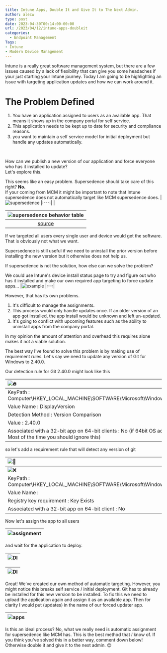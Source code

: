 ```yaml
---
title: Intune Apps, Double It and Give It to The Next Admin.
author: alecw 
type: post
date: 2023-04-30T00:14:00-00:00
url: /2023/04/12/intune-apps-doubleit
categories:
  - Endpoint Management 
Tags:
- Intune
- Modern Device Management
---
```


Intune is a really great software management system, but there are a few issues caused by a lack of flexibility that can give you some headaches if your just starting your Intune journey. 
Today I am going to be highlighting an issue with targeting application updates and how we can work around it.


# The Problem Defined

1. You have an application assigned to users as an available app. That means it shows up in the company portal for self service.
2. This application needs to be kept up to date for security and compliance reasons.
3. you want to maintain a self service model for initial deployment but handle any updates automatically.

&nbsp;  

How can we publish a new version of our application and force everyone who has it installed to update?  
Let's explore this.

This seems like an easy problem. Supersedence should take care of this right?  **No.**  
If your coming from MCM it might be important to note that Intune supersedence does not automatically target like MCM supersedence does.
|![supersedence](supersedence.png)
|:---:|
|&nbsp;

|![supersedence behavior table](SupersedenceBehaviorTable.png)
|:--:|
|[source](https://learn.microsoft.com/en-us/mem/intune/apps/apps-win32-supersedence)

If we targeted all users every single user and device would get the software. That is obviously not what we want.

Supersedence is still useful if we need to uninstall the prior version before installing the new version but it otherwise does not help us. 

If supersedence is not the solution, how else can we solve the problem?


We could use Intune's device install status page to try and figure out who has it installed and make our own required app targeting to force update apps... 
|![example](DIX.png)
|:--:|

However, that has its own problems.  

  1. It's difficult to manage the assignments. 
  2. This process would only handle updates once. If an older version of an app got installed, the app install would be unknown and left un-updated. 
  3. It's going to conflict with upcoming features such as the ability to uninstall apps from the company portal.

In my opinion the amount of attention and overhead this requires alone makes it not a viable solution.

The best way I've found to solve this problem is by making use of requirement rules.
Let's say we need to update any version of Git for Windows to 2.40.0.

Our detection rule for Git 2.40.0 might look like this

|![🔥](GitRequirementRule.png)
|:--|
| KeyPath : Computer\HKEY_LOCAL_MACHINE\SOFTWARE\Microsoft\Windows\CurrentVersion\Uninstall\Git_is1
| Value Name : DisplayVersion
| Detection Method :  Version Comparison
| Value : 2.40.0
| Associated with a 32-bit app on 64-bit clients : No (if 64bit OS add WOW6432Node to the keypath. Most of the time you should ignore this)

so let's add a requirement rule that will detect any version of git

|![💩](RR1.png)
|:---|
|![❌](RR2.png)
| KeyPath : Computer\HKEY_LOCAL_MACHINE\SOFTWARE\Microsoft\Windows\CurrentVersion\Uninstall\Git_is1
| Value Name : 
| Registry key requirement : Key Exists
| Associated with a 32-bit app on 64-bit client : No

Now let's assign the app to all users

|![assignment](assignment.png)
|:---:|

and wait for the application to deploy.

|![DI](DIpie.png)
|:--:|

|![DI](DITable.png)
|:--:|

Great! We've created our own method of automatic targeting. However, you might notice this breaks self service / initial deployment. Git has to already be installed for this new version to be installed. To fix this we need to upload the application again and assign it as an available app. Then for clarity I would put (updates) in the name of our forced updater app.

|![apps](apps.png)
|:--:|

Is this an ideal process?
No, what we really need is automatic assignment for supersedence like MCM has. This is the best method that _I_ know of. If you think you've solved this in a better way, comment down below! Otherwise double it and give it to the next admin. 😉  